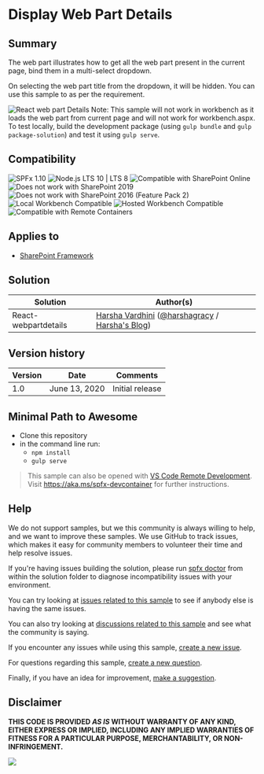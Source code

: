 # Display Web Part Details

## Summary

The web part illustrates how to get all the web part present in the current page, bind them in a multi-select dropdown.

On selecting the web part title from the dropdown, it will be hidden. You can use this sample to as per the requirement.

![React web part Details](./assets/webpartDetails.png)
Note: This sample will not work in workbench as it loads the web part from current page and will not work for workbench.aspx.  To test locally, build the development package (using `gulp bundle` and `gulp package-solution`) and test it using `gulp serve`.

## Compatibility

![SPFx 1.10](https://img.shields.io/badge/SPFx-1.10.0-green.svg) 
![Node.js LTS 10 | LTS 8](https://img.shields.io/badge/Node.js-LTS%2010%20%7C%20LTS%208-green.svg) 
![Compatible with SharePoint Online](https://img.shields.io/badge/SharePoint%20Online-Compatible-green.svg)
![Does not work with SharePoint 2019](https://img.shields.io/badge/SharePoint%20Server%202019-Incompatible-red.svg "SharePoint Server 2019 requires SPFx 1.4.1 or lower")
![Does not work with SharePoint 2016 (Feature Pack 2)](https://img.shields.io/badge/SharePoint%20Server%202016%20(Feature%20Pack%202)-Incompatible-red.svg "SharePoint Server 2016 Feature Pack 2 requires SPFx 1.1")
![Local Workbench Compatible](https://img.shields.io/badge/Local%20Workbench-Compatible-green.svg)
![Hosted Workbench Compatible](https://img.shields.io/badge/Hosted%20Workbench-Compatible-green.svg)
![Compatible with Remote Containers](https://img.shields.io/badge/Remote%20Containers-Compatible-green.svg)

## Applies to

* [SharePoint Framework](https://docs.microsoft.com/en-us/sharepoint/dev/spfx/sharepoint-framework-overview)

## Solution

Solution|Author(s)
--------|---------
React-webpartdetails| [Harsha Vardhini](https://github.com/Harshagracy) ([@harshagracy](https://twitter.com/harshagracy) / [Harsha's Blog](https://harshagracy.com/))


## Version history

Version|Date|Comments
-------|----|--------
1.0|June 13, 2020|Initial release

## Minimal Path to Awesome

- Clone this repository
- in the command line run:
  - `npm install`
  - `gulp serve`

>  This sample can also be opened with [VS Code Remote Development](https://code.visualstudio.com/docs/remote/remote-overview). Visit https://aka.ms/spfx-devcontainer for further instructions.


## Help

We do not support samples, but we this community is always willing to help, and we want to improve these samples. We use GitHub to track issues, which makes it easy for  community members to volunteer their time and help resolve issues.

If you're having issues building the solution, please run [spfx doctor](https://pnp.github.io/cli-microsoft365/cmd/spfx/spfx-doctor/) from within the solution folder to diagnose incompatibility issues with your environment.

You can try looking at [issues related to this sample](https://github.com/pnp/sp-dev-fx-webparts/issues?q=label%3A%22sample%3A%20react-webpartdetails") to see if anybody else is having the same issues.

You can also try looking at [discussions related to this sample](https://github.com/pnp/sp-dev-fx-webparts/discussions?discussions_q=react-webpartdetails) and see what the community is saying.

If you encounter any issues while using this sample, [create a new issue](https://github.com/pnp/sp-dev-fx-webparts/issues/new?assignees=&labels=Needs%3A+Triage+%3Amag%3A%2Ctype%3Abug-suspected%2Csample%3A%20react-webpartdetails&template=bug-report.yml&sample=react-webpartdetails&authors=@Harshagracy&title=react-webpartdetails%20-%20).

For questions regarding this sample, [create a new question](https://github.com/pnp/sp-dev-fx-webparts/issues/new?assignees=&labels=Needs%3A+Triage+%3Amag%3A%2Ctype%3Aquestion%2Csample%3A%20react-webpartdetails&template=question.yml&sample=react-webpartdetails&authors=@Harshagracy&title=react-webpartdetails%20-%20).

Finally, if you have an idea for improvement, [make a suggestion](https://github.com/pnp/sp-dev-fx-webparts/issues/new?assignees=&labels=Needs%3A+Triage+%3Amag%3A%2Ctype%3Aenhancement%2Csample%3A%20react-webpartdetails&template=question.yml&sample=react-webpartdetails&authors=@Harshagracy&title=react-webpartdetails%20-%20).


## Disclaimer

**THIS CODE IS PROVIDED *AS IS* WITHOUT WARRANTY OF ANY KIND, EITHER EXPRESS OR IMPLIED, INCLUDING ANY IMPLIED WARRANTIES OF FITNESS FOR A PARTICULAR PURPOSE, MERCHANTABILITY, OR NON-INFRINGEMENT.**


<img src="https://pnptelemetry.azurewebsites.net/sp-dev-fx-webparts/samples/react-webpartdetails" />
